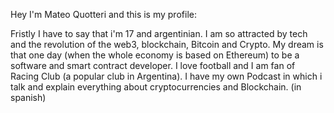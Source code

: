 Hey I'm Mateo Quotteri and this is my profile:


Fristly I have to say that i'm 17 and argentinian. I am so attracted by tech and the revolution of the web3, blockchain, Bitcoin and Crypto.
My dream is that one day (when the whole economy is based on Ethereum) to be a software and smart contract developer.
I love football and I am fan of Racing Club (a popular club in Argentina).
I have my own Podcast in which i talk and explain everything about cryptocurrencies and Blockchain. (in spanish)
